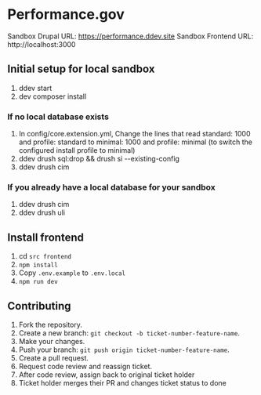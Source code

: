 # Performance.gov

Sandbox Drupal URL: https://performance.ddev.site
Sandbox Frontend URL: http://localhost:3000

## Initial setup for local sandbox
1. ddev start
2. dev composer install

### If no local database exists
1. In config/core.extension.yml, Change the lines that read standard: 1000 and profile: standard to minimal: 1000 and profile: minimal (to switch the configured install profile to minimal)
2. ddev drush sql:drop && drush si --existing-config
3. ddev drush cim

### If you already have a local database for your sandbox
1. ddev drush cim
2. ddev drush uli

## Install frontend
1. cd `src frontend`
2. `npm install`
3. Copy `.env.example` to `.env.local`
4. `npm run dev`

## Contributing
1. Fork the repository.
2. Create a new branch: `git checkout -b ticket-number-feature-name`.
3. Make your changes.
4. Push your branch: `git push origin ticket-number-feature-name`.
5. Create a pull request.
6. Request code review and reassign ticket.
7. After code review, assign back to original ticket holder
8. Ticket holder merges their PR and changes ticket status to done



